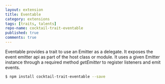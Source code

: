```yaml
---
layout: extension
title: Eventable
category: extensions
tags: [traits, talents]
repo-name: cocktail-trait-eventable
published: true
comments: true
---
```


Eventable provides a trait to use an Emitter as a delegate. It exposes the event emitter api as part of the host class or module. It uses a given Emitter instance through a required method _getEmitter_ to register listeners and emit events.

```bash
$ npm install cocktail-trait-eventable --save
```